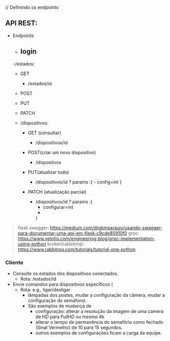 // Definindo os endpoints

## API REST: 
- Endpoints
   - login
      - 
   -/estados:
    - GET
      -  /estados/id
    - POST
    - PUT
    - PATCH  

  - /dispositivos:
    - GET (consultar)
      - /dispositivos/id

    - POST(criar um novo dispositivo)
      - /dispositvos

    - PUT(atualizar tudo)
      - /dispositivos/id
         ? params :{
            - config=int
         }

    - PATCH (atualização parcial)
       - /dispositivos/id
         ? params :{
            - configurar=int
            - 
         }


> flask swagger: https://medium.com/@gbmsaraujo/usando-swagger-para-documentar-uma-api-em-flask-c9cde85910f0
> grpc: https://www.velotio.com/engineering-blog/grpc-implementation-using-python
> broker(rabbitmq): https://www.rabbitmq.com/tutorials/tutorial-one-python 


### Cliente ###
 - Consulte os estados dos dispositivos conectados.
    - Rota: /estados/id
 - Envie comandos para dispositivos específicos (
    - Rota: e.g., ligar/desligar
       -  lâmpadas dos postes, mudar a configuração da câmera, mudar a configuração do semáforo). 
      - São exemplos de mudança de 
        - configuração: alterar a resolução da imagem de uma camera de HD para FullHD ou mesmo 4k
        - alterar o tempo de permanência do semafório como fechado (Sinal Vermelho) de 10 para 15 segundos.
        - outros exemplos de configurações ficam a carga da equipe.